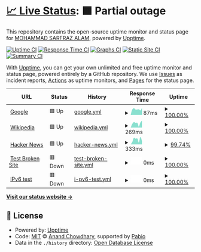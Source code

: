 # [📈 Live Status](https://Sarfraz-droid.github.io/upptime): <!--live status--> **🟧 Partial outage**

This repository contains the open-source uptime monitor and status page for [MOHAMMAD SARFRAZ ALAM](https://sarfraz-alam.netlify.app/), powered by [Upptime](https://github.com/upptime/upptime).

[![Uptime CI](https://github.com/Sarfraz-droid/upptime/workflows/Uptime%20CI/badge.svg)](https://github.com/Sarfraz-droid/upptime/actions?query=workflow%3A%22Uptime+CI%22)
[![Response Time CI](https://github.com/Sarfraz-droid/upptime/workflows/Response%20Time%20CI/badge.svg)](https://github.com/Sarfraz-droid/upptime/actions?query=workflow%3A%22Response+Time+CI%22)
[![Graphs CI](https://github.com/Sarfraz-droid/upptime/workflows/Graphs%20CI/badge.svg)](https://github.com/Sarfraz-droid/upptime/actions?query=workflow%3A%22Graphs+CI%22)
[![Static Site CI](https://github.com/Sarfraz-droid/upptime/workflows/Static%20Site%20CI/badge.svg)](https://github.com/Sarfraz-droid/upptime/actions?query=workflow%3A%22Static+Site+CI%22)
[![Summary CI](https://github.com/Sarfraz-droid/upptime/workflows/Summary%20CI/badge.svg)](https://github.com/Sarfraz-droid/upptime/actions?query=workflow%3A%22Summary+CI%22)

With [Upptime](https://upptime.js.org), you can get your own unlimited and free uptime monitor and status page, powered entirely by a GitHub repository. We use [Issues](https://github.com/Sarfraz-droid/upptime/issues) as incident reports, [Actions](https://github.com/Sarfraz-droid/upptime/actions) as uptime monitors, and [Pages](https://Sarfraz-droid.github.io/upptime) for the status page.

<!--start: status pages-->
<!-- This summary is generated by Upptime (https://github.com/upptime/upptime) -->
<!-- Do not edit this manually, your changes will be overwritten -->
<!-- prettier-ignore -->
| URL | Status | History | Response Time | Uptime |
| --- | ------ | ------- | ------------- | ------ |
| <img alt="" src="https://icons.duckduckgo.com/ip3/www.google.com.ico" height="13"> [Google](https://www.google.com) | 🟩 Up | [google.yml](https://github.com/Sarfraz-droid/uptime/commits/HEAD/history/google.yml) | <details><summary><img alt="Response time graph" src="./graphs/google/response-time-week.png" height="20"> 87ms</summary><br><a href="https://Sarfraz-droid.github.io/upptime/history/google"><img alt="Response time 115" src="https://img.shields.io/endpoint?url=https%3A%2F%2Fraw.githubusercontent.com%2FSarfraz-droid%2Fuptime%2FHEAD%2Fapi%2Fgoogle%2Fresponse-time.json"></a><br><a href="https://Sarfraz-droid.github.io/upptime/history/google"><img alt="24-hour response time 80" src="https://img.shields.io/endpoint?url=https%3A%2F%2Fraw.githubusercontent.com%2FSarfraz-droid%2Fuptime%2FHEAD%2Fapi%2Fgoogle%2Fresponse-time-day.json"></a><br><a href="https://Sarfraz-droid.github.io/upptime/history/google"><img alt="7-day response time 87" src="https://img.shields.io/endpoint?url=https%3A%2F%2Fraw.githubusercontent.com%2FSarfraz-droid%2Fuptime%2FHEAD%2Fapi%2Fgoogle%2Fresponse-time-week.json"></a><br><a href="https://Sarfraz-droid.github.io/upptime/history/google"><img alt="30-day response time 95" src="https://img.shields.io/endpoint?url=https%3A%2F%2Fraw.githubusercontent.com%2FSarfraz-droid%2Fuptime%2FHEAD%2Fapi%2Fgoogle%2Fresponse-time-month.json"></a><br><a href="https://Sarfraz-droid.github.io/upptime/history/google"><img alt="1-year response time 115" src="https://img.shields.io/endpoint?url=https%3A%2F%2Fraw.githubusercontent.com%2FSarfraz-droid%2Fuptime%2FHEAD%2Fapi%2Fgoogle%2Fresponse-time-year.json"></a></details> | <details><summary><a href="https://Sarfraz-droid.github.io/upptime/history/google">100.00%</a></summary><a href="https://Sarfraz-droid.github.io/upptime/history/google"><img alt="All-time uptime 100.00%" src="https://img.shields.io/endpoint?url=https%3A%2F%2Fraw.githubusercontent.com%2FSarfraz-droid%2Fuptime%2FHEAD%2Fapi%2Fgoogle%2Fuptime.json"></a><br><a href="https://Sarfraz-droid.github.io/upptime/history/google"><img alt="24-hour uptime 100.00%" src="https://img.shields.io/endpoint?url=https%3A%2F%2Fraw.githubusercontent.com%2FSarfraz-droid%2Fuptime%2FHEAD%2Fapi%2Fgoogle%2Fuptime-day.json"></a><br><a href="https://Sarfraz-droid.github.io/upptime/history/google"><img alt="7-day uptime 100.00%" src="https://img.shields.io/endpoint?url=https%3A%2F%2Fraw.githubusercontent.com%2FSarfraz-droid%2Fuptime%2FHEAD%2Fapi%2Fgoogle%2Fuptime-week.json"></a><br><a href="https://Sarfraz-droid.github.io/upptime/history/google"><img alt="30-day uptime 100.00%" src="https://img.shields.io/endpoint?url=https%3A%2F%2Fraw.githubusercontent.com%2FSarfraz-droid%2Fuptime%2FHEAD%2Fapi%2Fgoogle%2Fuptime-month.json"></a><br><a href="https://Sarfraz-droid.github.io/upptime/history/google"><img alt="1-year uptime 100.00%" src="https://img.shields.io/endpoint?url=https%3A%2F%2Fraw.githubusercontent.com%2FSarfraz-droid%2Fuptime%2FHEAD%2Fapi%2Fgoogle%2Fuptime-year.json"></a></details>
| <img alt="" src="https://icons.duckduckgo.com/ip3/en.wikipedia.org.ico" height="13"> [Wikipedia](https://en.wikipedia.org) | 🟩 Up | [wikipedia.yml](https://github.com/Sarfraz-droid/uptime/commits/HEAD/history/wikipedia.yml) | <details><summary><img alt="Response time graph" src="./graphs/wikipedia/response-time-week.png" height="20"> 269ms</summary><br><a href="https://Sarfraz-droid.github.io/upptime/history/wikipedia"><img alt="Response time 200" src="https://img.shields.io/endpoint?url=https%3A%2F%2Fraw.githubusercontent.com%2FSarfraz-droid%2Fuptime%2FHEAD%2Fapi%2Fwikipedia%2Fresponse-time.json"></a><br><a href="https://Sarfraz-droid.github.io/upptime/history/wikipedia"><img alt="24-hour response time 717" src="https://img.shields.io/endpoint?url=https%3A%2F%2Fraw.githubusercontent.com%2FSarfraz-droid%2Fuptime%2FHEAD%2Fapi%2Fwikipedia%2Fresponse-time-day.json"></a><br><a href="https://Sarfraz-droid.github.io/upptime/history/wikipedia"><img alt="7-day response time 269" src="https://img.shields.io/endpoint?url=https%3A%2F%2Fraw.githubusercontent.com%2FSarfraz-droid%2Fuptime%2FHEAD%2Fapi%2Fwikipedia%2Fresponse-time-week.json"></a><br><a href="https://Sarfraz-droid.github.io/upptime/history/wikipedia"><img alt="30-day response time 208" src="https://img.shields.io/endpoint?url=https%3A%2F%2Fraw.githubusercontent.com%2FSarfraz-droid%2Fuptime%2FHEAD%2Fapi%2Fwikipedia%2Fresponse-time-month.json"></a><br><a href="https://Sarfraz-droid.github.io/upptime/history/wikipedia"><img alt="1-year response time 200" src="https://img.shields.io/endpoint?url=https%3A%2F%2Fraw.githubusercontent.com%2FSarfraz-droid%2Fuptime%2FHEAD%2Fapi%2Fwikipedia%2Fresponse-time-year.json"></a></details> | <details><summary><a href="https://Sarfraz-droid.github.io/upptime/history/wikipedia">100.00%</a></summary><a href="https://Sarfraz-droid.github.io/upptime/history/wikipedia"><img alt="All-time uptime 100.00%" src="https://img.shields.io/endpoint?url=https%3A%2F%2Fraw.githubusercontent.com%2FSarfraz-droid%2Fuptime%2FHEAD%2Fapi%2Fwikipedia%2Fuptime.json"></a><br><a href="https://Sarfraz-droid.github.io/upptime/history/wikipedia"><img alt="24-hour uptime 100.00%" src="https://img.shields.io/endpoint?url=https%3A%2F%2Fraw.githubusercontent.com%2FSarfraz-droid%2Fuptime%2FHEAD%2Fapi%2Fwikipedia%2Fuptime-day.json"></a><br><a href="https://Sarfraz-droid.github.io/upptime/history/wikipedia"><img alt="7-day uptime 100.00%" src="https://img.shields.io/endpoint?url=https%3A%2F%2Fraw.githubusercontent.com%2FSarfraz-droid%2Fuptime%2FHEAD%2Fapi%2Fwikipedia%2Fuptime-week.json"></a><br><a href="https://Sarfraz-droid.github.io/upptime/history/wikipedia"><img alt="30-day uptime 100.00%" src="https://img.shields.io/endpoint?url=https%3A%2F%2Fraw.githubusercontent.com%2FSarfraz-droid%2Fuptime%2FHEAD%2Fapi%2Fwikipedia%2Fuptime-month.json"></a><br><a href="https://Sarfraz-droid.github.io/upptime/history/wikipedia"><img alt="1-year uptime 100.00%" src="https://img.shields.io/endpoint?url=https%3A%2F%2Fraw.githubusercontent.com%2FSarfraz-droid%2Fuptime%2FHEAD%2Fapi%2Fwikipedia%2Fuptime-year.json"></a></details>
| <img alt="" src="https://icons.duckduckgo.com/ip3/news.ycombinator.com.ico" height="13"> [Hacker News](https://news.ycombinator.com) | 🟩 Up | [hacker-news.yml](https://github.com/Sarfraz-droid/uptime/commits/HEAD/history/hacker-news.yml) | <details><summary><img alt="Response time graph" src="./graphs/hacker-news/response-time-week.png" height="20"> 333ms</summary><br><a href="https://Sarfraz-droid.github.io/upptime/history/hacker-news"><img alt="Response time 314" src="https://img.shields.io/endpoint?url=https%3A%2F%2Fraw.githubusercontent.com%2FSarfraz-droid%2Fuptime%2FHEAD%2Fapi%2Fhacker-news%2Fresponse-time.json"></a><br><a href="https://Sarfraz-droid.github.io/upptime/history/hacker-news"><img alt="24-hour response time 620" src="https://img.shields.io/endpoint?url=https%3A%2F%2Fraw.githubusercontent.com%2FSarfraz-droid%2Fuptime%2FHEAD%2Fapi%2Fhacker-news%2Fresponse-time-day.json"></a><br><a href="https://Sarfraz-droid.github.io/upptime/history/hacker-news"><img alt="7-day response time 333" src="https://img.shields.io/endpoint?url=https%3A%2F%2Fraw.githubusercontent.com%2FSarfraz-droid%2Fuptime%2FHEAD%2Fapi%2Fhacker-news%2Fresponse-time-week.json"></a><br><a href="https://Sarfraz-droid.github.io/upptime/history/hacker-news"><img alt="30-day response time 321" src="https://img.shields.io/endpoint?url=https%3A%2F%2Fraw.githubusercontent.com%2FSarfraz-droid%2Fuptime%2FHEAD%2Fapi%2Fhacker-news%2Fresponse-time-month.json"></a><br><a href="https://Sarfraz-droid.github.io/upptime/history/hacker-news"><img alt="1-year response time 314" src="https://img.shields.io/endpoint?url=https%3A%2F%2Fraw.githubusercontent.com%2FSarfraz-droid%2Fuptime%2FHEAD%2Fapi%2Fhacker-news%2Fresponse-time-year.json"></a></details> | <details><summary><a href="https://Sarfraz-droid.github.io/upptime/history/hacker-news">99.74%</a></summary><a href="https://Sarfraz-droid.github.io/upptime/history/hacker-news"><img alt="All-time uptime 99.99%" src="https://img.shields.io/endpoint?url=https%3A%2F%2Fraw.githubusercontent.com%2FSarfraz-droid%2Fuptime%2FHEAD%2Fapi%2Fhacker-news%2Fuptime.json"></a><br><a href="https://Sarfraz-droid.github.io/upptime/history/hacker-news"><img alt="24-hour uptime 100.00%" src="https://img.shields.io/endpoint?url=https%3A%2F%2Fraw.githubusercontent.com%2FSarfraz-droid%2Fuptime%2FHEAD%2Fapi%2Fhacker-news%2Fuptime-day.json"></a><br><a href="https://Sarfraz-droid.github.io/upptime/history/hacker-news"><img alt="7-day uptime 99.74%" src="https://img.shields.io/endpoint?url=https%3A%2F%2Fraw.githubusercontent.com%2FSarfraz-droid%2Fuptime%2FHEAD%2Fapi%2Fhacker-news%2Fuptime-week.json"></a><br><a href="https://Sarfraz-droid.github.io/upptime/history/hacker-news"><img alt="30-day uptime 99.88%" src="https://img.shields.io/endpoint?url=https%3A%2F%2Fraw.githubusercontent.com%2FSarfraz-droid%2Fuptime%2FHEAD%2Fapi%2Fhacker-news%2Fuptime-month.json"></a><br><a href="https://Sarfraz-droid.github.io/upptime/history/hacker-news"><img alt="1-year uptime 99.97%" src="https://img.shields.io/endpoint?url=https%3A%2F%2Fraw.githubusercontent.com%2FSarfraz-droid%2Fuptime%2FHEAD%2Fapi%2Fhacker-news%2Fuptime-year.json"></a></details>
| <img alt="" src="https://icons.duckduckgo.com/ip3/thissitedoesnotexist.koj.co.ico" height="13"> [Test Broken Site](https://thissitedoesnotexist.koj.co) | 🟥 Down | [test-broken-site.yml](https://github.com/Sarfraz-droid/uptime/commits/HEAD/history/test-broken-site.yml) | <details><summary><img alt="Response time graph" src="./graphs/test-broken-site/response-time-week.png" height="20"> 0ms</summary><br><a href="https://Sarfraz-droid.github.io/upptime/history/test-broken-site"><img alt="Response time 0" src="https://img.shields.io/endpoint?url=https%3A%2F%2Fraw.githubusercontent.com%2FSarfraz-droid%2Fuptime%2FHEAD%2Fapi%2Ftest-broken-site%2Fresponse-time.json"></a><br><a href="https://Sarfraz-droid.github.io/upptime/history/test-broken-site"><img alt="24-hour response time 0" src="https://img.shields.io/endpoint?url=https%3A%2F%2Fraw.githubusercontent.com%2FSarfraz-droid%2Fuptime%2FHEAD%2Fapi%2Ftest-broken-site%2Fresponse-time-day.json"></a><br><a href="https://Sarfraz-droid.github.io/upptime/history/test-broken-site"><img alt="7-day response time 0" src="https://img.shields.io/endpoint?url=https%3A%2F%2Fraw.githubusercontent.com%2FSarfraz-droid%2Fuptime%2FHEAD%2Fapi%2Ftest-broken-site%2Fresponse-time-week.json"></a><br><a href="https://Sarfraz-droid.github.io/upptime/history/test-broken-site"><img alt="30-day response time 0" src="https://img.shields.io/endpoint?url=https%3A%2F%2Fraw.githubusercontent.com%2FSarfraz-droid%2Fuptime%2FHEAD%2Fapi%2Ftest-broken-site%2Fresponse-time-month.json"></a><br><a href="https://Sarfraz-droid.github.io/upptime/history/test-broken-site"><img alt="1-year response time 0" src="https://img.shields.io/endpoint?url=https%3A%2F%2Fraw.githubusercontent.com%2FSarfraz-droid%2Fuptime%2FHEAD%2Fapi%2Ftest-broken-site%2Fresponse-time-year.json"></a></details> | <details><summary><a href="https://Sarfraz-droid.github.io/upptime/history/test-broken-site">100.00%</a></summary><a href="https://Sarfraz-droid.github.io/upptime/history/test-broken-site"><img alt="All-time uptime 100.00%" src="https://img.shields.io/endpoint?url=https%3A%2F%2Fraw.githubusercontent.com%2FSarfraz-droid%2Fuptime%2FHEAD%2Fapi%2Ftest-broken-site%2Fuptime.json"></a><br><a href="https://Sarfraz-droid.github.io/upptime/history/test-broken-site"><img alt="24-hour uptime 100.00%" src="https://img.shields.io/endpoint?url=https%3A%2F%2Fraw.githubusercontent.com%2FSarfraz-droid%2Fuptime%2FHEAD%2Fapi%2Ftest-broken-site%2Fuptime-day.json"></a><br><a href="https://Sarfraz-droid.github.io/upptime/history/test-broken-site"><img alt="7-day uptime 100.00%" src="https://img.shields.io/endpoint?url=https%3A%2F%2Fraw.githubusercontent.com%2FSarfraz-droid%2Fuptime%2FHEAD%2Fapi%2Ftest-broken-site%2Fuptime-week.json"></a><br><a href="https://Sarfraz-droid.github.io/upptime/history/test-broken-site"><img alt="30-day uptime 100.00%" src="https://img.shields.io/endpoint?url=https%3A%2F%2Fraw.githubusercontent.com%2FSarfraz-droid%2Fuptime%2FHEAD%2Fapi%2Ftest-broken-site%2Fuptime-month.json"></a><br><a href="https://Sarfraz-droid.github.io/upptime/history/test-broken-site"><img alt="1-year uptime 100.00%" src="https://img.shields.io/endpoint?url=https%3A%2F%2Fraw.githubusercontent.com%2FSarfraz-droid%2Fuptime%2FHEAD%2Fapi%2Ftest-broken-site%2Fuptime-year.json"></a></details>
| <img alt="" src="https://icons.duckduckgo.com/ip3/null.ico" height="13"> [IPv6 test](forwardemail.net) | 🟥 Down | [i-pv6-test.yml](https://github.com/Sarfraz-droid/uptime/commits/HEAD/history/i-pv6-test.yml) | <details><summary><img alt="Response time graph" src="./graphs/i-pv6-test/response-time-week.png" height="20"> 0ms</summary><br><a href="https://Sarfraz-droid.github.io/upptime/history/i-pv6-test"><img alt="Response time 0" src="https://img.shields.io/endpoint?url=https%3A%2F%2Fraw.githubusercontent.com%2FSarfraz-droid%2Fuptime%2FHEAD%2Fapi%2Fi-pv6-test%2Fresponse-time.json"></a><br><a href="https://Sarfraz-droid.github.io/upptime/history/i-pv6-test"><img alt="24-hour response time 0" src="https://img.shields.io/endpoint?url=https%3A%2F%2Fraw.githubusercontent.com%2FSarfraz-droid%2Fuptime%2FHEAD%2Fapi%2Fi-pv6-test%2Fresponse-time-day.json"></a><br><a href="https://Sarfraz-droid.github.io/upptime/history/i-pv6-test"><img alt="7-day response time 0" src="https://img.shields.io/endpoint?url=https%3A%2F%2Fraw.githubusercontent.com%2FSarfraz-droid%2Fuptime%2FHEAD%2Fapi%2Fi-pv6-test%2Fresponse-time-week.json"></a><br><a href="https://Sarfraz-droid.github.io/upptime/history/i-pv6-test"><img alt="30-day response time 0" src="https://img.shields.io/endpoint?url=https%3A%2F%2Fraw.githubusercontent.com%2FSarfraz-droid%2Fuptime%2FHEAD%2Fapi%2Fi-pv6-test%2Fresponse-time-month.json"></a><br><a href="https://Sarfraz-droid.github.io/upptime/history/i-pv6-test"><img alt="1-year response time 0" src="https://img.shields.io/endpoint?url=https%3A%2F%2Fraw.githubusercontent.com%2FSarfraz-droid%2Fuptime%2FHEAD%2Fapi%2Fi-pv6-test%2Fresponse-time-year.json"></a></details> | <details><summary><a href="https://Sarfraz-droid.github.io/upptime/history/i-pv6-test">100.00%</a></summary><a href="https://Sarfraz-droid.github.io/upptime/history/i-pv6-test"><img alt="All-time uptime 100.00%" src="https://img.shields.io/endpoint?url=https%3A%2F%2Fraw.githubusercontent.com%2FSarfraz-droid%2Fuptime%2FHEAD%2Fapi%2Fi-pv6-test%2Fuptime.json"></a><br><a href="https://Sarfraz-droid.github.io/upptime/history/i-pv6-test"><img alt="24-hour uptime 100.00%" src="https://img.shields.io/endpoint?url=https%3A%2F%2Fraw.githubusercontent.com%2FSarfraz-droid%2Fuptime%2FHEAD%2Fapi%2Fi-pv6-test%2Fuptime-day.json"></a><br><a href="https://Sarfraz-droid.github.io/upptime/history/i-pv6-test"><img alt="7-day uptime 100.00%" src="https://img.shields.io/endpoint?url=https%3A%2F%2Fraw.githubusercontent.com%2FSarfraz-droid%2Fuptime%2FHEAD%2Fapi%2Fi-pv6-test%2Fuptime-week.json"></a><br><a href="https://Sarfraz-droid.github.io/upptime/history/i-pv6-test"><img alt="30-day uptime 100.00%" src="https://img.shields.io/endpoint?url=https%3A%2F%2Fraw.githubusercontent.com%2FSarfraz-droid%2Fuptime%2FHEAD%2Fapi%2Fi-pv6-test%2Fuptime-month.json"></a><br><a href="https://Sarfraz-droid.github.io/upptime/history/i-pv6-test"><img alt="1-year uptime 100.00%" src="https://img.shields.io/endpoint?url=https%3A%2F%2Fraw.githubusercontent.com%2FSarfraz-droid%2Fuptime%2FHEAD%2Fapi%2Fi-pv6-test%2Fuptime-year.json"></a></details>

<!--end: status pages-->

[**Visit our status website →**](https://Sarfraz-droid.github.io/upptime)

## 📄 License

- Powered by: [Upptime](https://github.com/upptime/upptime)
- Code: [MIT](./LICENSE) © [Anand Chowdhary](https://anandchowdhary.com), supported by [Pabio](https://pabio.com)
- Data in the `./history` directory: [Open Database License](https://opendatacommons.org/licenses/odbl/1-0/)
